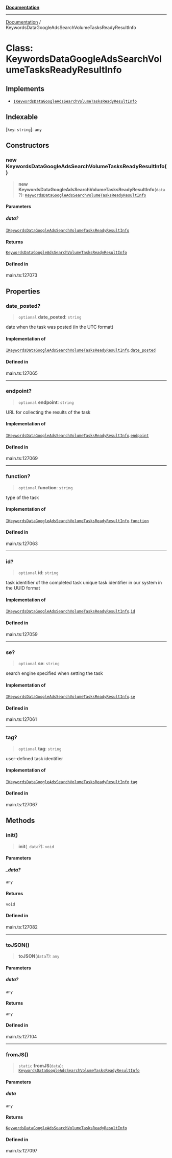 [**Documentation**](../README.md)

***

[Documentation](../README.md) / KeywordsDataGoogleAdsSearchVolumeTasksReadyResultInfo

# Class: KeywordsDataGoogleAdsSearchVolumeTasksReadyResultInfo

## Implements

- [`IKeywordsDataGoogleAdsSearchVolumeTasksReadyResultInfo`](../interfaces/IKeywordsDataGoogleAdsSearchVolumeTasksReadyResultInfo.md)

## Indexable

 \[`key`: `string`\]: `any`

## Constructors

### new KeywordsDataGoogleAdsSearchVolumeTasksReadyResultInfo()

> **new KeywordsDataGoogleAdsSearchVolumeTasksReadyResultInfo**(`data`?): [`KeywordsDataGoogleAdsSearchVolumeTasksReadyResultInfo`](KeywordsDataGoogleAdsSearchVolumeTasksReadyResultInfo.md)

#### Parameters

##### data?

[`IKeywordsDataGoogleAdsSearchVolumeTasksReadyResultInfo`](../interfaces/IKeywordsDataGoogleAdsSearchVolumeTasksReadyResultInfo.md)

#### Returns

[`KeywordsDataGoogleAdsSearchVolumeTasksReadyResultInfo`](KeywordsDataGoogleAdsSearchVolumeTasksReadyResultInfo.md)

#### Defined in

main.ts:127073

## Properties

### date\_posted?

> `optional` **date\_posted**: `string`

date when the task was posted (in the UTC format)

#### Implementation of

[`IKeywordsDataGoogleAdsSearchVolumeTasksReadyResultInfo`](../interfaces/IKeywordsDataGoogleAdsSearchVolumeTasksReadyResultInfo.md).[`date_posted`](../interfaces/IKeywordsDataGoogleAdsSearchVolumeTasksReadyResultInfo.md#date_posted)

#### Defined in

main.ts:127065

***

### endpoint?

> `optional` **endpoint**: `string`

URL for collecting the results of the task

#### Implementation of

[`IKeywordsDataGoogleAdsSearchVolumeTasksReadyResultInfo`](../interfaces/IKeywordsDataGoogleAdsSearchVolumeTasksReadyResultInfo.md).[`endpoint`](../interfaces/IKeywordsDataGoogleAdsSearchVolumeTasksReadyResultInfo.md#endpoint)

#### Defined in

main.ts:127069

***

### function?

> `optional` **function**: `string`

type of the task

#### Implementation of

[`IKeywordsDataGoogleAdsSearchVolumeTasksReadyResultInfo`](../interfaces/IKeywordsDataGoogleAdsSearchVolumeTasksReadyResultInfo.md).[`function`](../interfaces/IKeywordsDataGoogleAdsSearchVolumeTasksReadyResultInfo.md#function)

#### Defined in

main.ts:127063

***

### id?

> `optional` **id**: `string`

task identifier of the completed task
unique task identifier in our system in the UUID format

#### Implementation of

[`IKeywordsDataGoogleAdsSearchVolumeTasksReadyResultInfo`](../interfaces/IKeywordsDataGoogleAdsSearchVolumeTasksReadyResultInfo.md).[`id`](../interfaces/IKeywordsDataGoogleAdsSearchVolumeTasksReadyResultInfo.md#id)

#### Defined in

main.ts:127059

***

### se?

> `optional` **se**: `string`

search engine specified when setting the task

#### Implementation of

[`IKeywordsDataGoogleAdsSearchVolumeTasksReadyResultInfo`](../interfaces/IKeywordsDataGoogleAdsSearchVolumeTasksReadyResultInfo.md).[`se`](../interfaces/IKeywordsDataGoogleAdsSearchVolumeTasksReadyResultInfo.md#se)

#### Defined in

main.ts:127061

***

### tag?

> `optional` **tag**: `string`

user-defined task identifier

#### Implementation of

[`IKeywordsDataGoogleAdsSearchVolumeTasksReadyResultInfo`](../interfaces/IKeywordsDataGoogleAdsSearchVolumeTasksReadyResultInfo.md).[`tag`](../interfaces/IKeywordsDataGoogleAdsSearchVolumeTasksReadyResultInfo.md#tag)

#### Defined in

main.ts:127067

## Methods

### init()

> **init**(`_data`?): `void`

#### Parameters

##### \_data?

`any`

#### Returns

`void`

#### Defined in

main.ts:127082

***

### toJSON()

> **toJSON**(`data`?): `any`

#### Parameters

##### data?

`any`

#### Returns

`any`

#### Defined in

main.ts:127104

***

### fromJS()

> `static` **fromJS**(`data`): [`KeywordsDataGoogleAdsSearchVolumeTasksReadyResultInfo`](KeywordsDataGoogleAdsSearchVolumeTasksReadyResultInfo.md)

#### Parameters

##### data

`any`

#### Returns

[`KeywordsDataGoogleAdsSearchVolumeTasksReadyResultInfo`](KeywordsDataGoogleAdsSearchVolumeTasksReadyResultInfo.md)

#### Defined in

main.ts:127097
